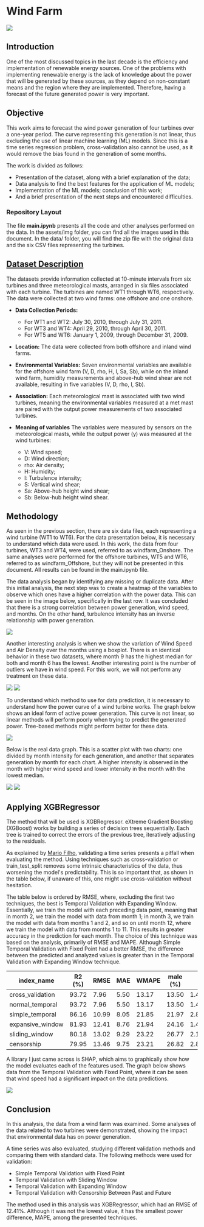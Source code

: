 # Wind Farm
![](assets/img/wind_farm.png)

<!-- <img src="assets/img/power.jpg)" width="200"/> -->

## Introduction

One of the most discussed topics in the last decade is the efficiency and implementation of renewable energy sources. One of the problems with implementing renewable energy is the lack of knowledge about the power that will be generated by these sources, as they depend on non-constant means and the region where they are implemented. Therefore, having a forecast of the future generated power is very important.


## Objective

This work aims to forecast the wind power generation of four turbines over a one-year period. The curve representing this generation is not linear, thus excluding the use of linear machine learning (ML) models. Since this is a time series regression problem, cross-validation also cannot be used, as it would remove the bias found in the generation of some months.

The work is divided as follows: 
- Presentation of the dataset, along with a brief explanation of the data; 
- Data analysis to find the best features for the application of ML models; 
- Implementation of the ML models; conclusion of this work; 
- And a brief presentation of the next steps and encountered difficulties.

### Repository Layout

The file **main.ipynb** presents all the code and other analyses performed on the data. In the assets/img folder, you can find all the images used in this document. In the data/ folder, you will find the zip file with the original data and the six CSV files representing the turbines.

## [Dataset Description](https://zenodo.org/records/5516552)

The datasets provide information collected at 10-minute intervals from six turbines and three meteorological masts, arranged in six files associated with each turbine. The turbines are named WT1 through WT6, respectively. The data were collected at two wind farms: one offshore and one onshore.


- **Data Collection Periods:**
  - For WT1 and WT2: July 30, 2010, through July 31, 2011.
  - For WT3 and WT4: April 29, 2010, through April 30, 2011.
  - For WT5 and WT6: January 1, 2009, through December 31, 2009.

- **Location:** The data were collected from both offshore and inland wind farms.

- **Environmental Variables:** Seven environmental variables are available for the offshore wind farm (V, D, rho, H, I, Sa, Sb), while on the inland wind farm, humidity measurements and above-hub wind shear are not available, resulting in five variables (V, D, rho, I, Sb).

- **Association:** Each meteorological mast is associated with two wind turbines, meaning the environmental variables measured at a met mast are paired with the output power measurements of two associated turbines.

- **Meaning of variables** The variables were measured by sensors on the meteorological masts, while the output power (y) was measured at the wind turbines: 
    - V: Wind speed;
    - D: Wind direction;
    - rho: Air density;
    - H: Humidity;
    - I: Turbulence intensity;
    - S: Vertical wind shear;
    - Sa: Above-hub height wind shear;
    - Sb: Below-hub height wind shear.
  
## Methodology


As seen in the previous section, there are six data files, each representing a wind turbine (WT1 to WT6). For the data presentation below, it is necessary to understand which data were used. In this work, the data from four turbines, WT3 and WT4, were used, referred to as windfarm_Onshore. The same analyses were performed for the offshore turbines, WT5 and WT6, referred to as windfarm_Offshore, but they will not be presented in this document. All results can be found in the main.ipynb file.

The data analysis began by identifying any missing or duplicate data. After this initial analysis, the next step was to create a heatmap of the variables to observe which ones have a higher correlation with the power data. This can be seen in the image below, specifically in the last row. It was concluded that there is a strong correlation between power generation, wind speed, and months. On the other hand, turbulence intensity has an inverse relationship with power generation.

![](assets/img/heatmap.png)

Another interesting analysis is when we show the variation of Wind Speed and Air Density over the months using a boxplot. There is an identical behavior in these two datasets, where month 9 has the highest median for both and month 6 has the lowest. Another interesting point is the number of outliers we have in wind speed. For this work, we will not perform any treatment on these data.

![](assets/img/boxplot_wind_speed.png)
![](assets/img/boxplot_air_density.png)

To understand which method to use for data prediction, it is necessary to understand how the power curve of a wind turbine works. The graph below shows an ideal form of active power generation. This curve is not linear, so linear methods will perform poorly when trying to predict the generated power. Tree-based methods might perform better for these data.

![](assets/img/power.jpg)

Below is the real data graph. This is a scatter plot with two charts: one divided by month intensity for each generation, and another that separates generation by month for each chart. A higher intensity is observed in the month with higher wind speed and lower intensity in the month with the lowest median.

![](assets/img/scatterplot_power.png)
![](assets/img/scatterplot_subplot_power.png)

## Applying XGBRegressor


The method that will be used is XGBRegressor. eXtreme Gradient Boosting (XGBoost) works by building a series of decision trees sequentially. Each tree is trained to correct the errors of the previous tree, iteratively adjusting to the residuals.



As explained by [Mario Filho](https://mariofilho.com/validacao-de-series-temporais-em-machine-learning-usando-python/#valida%C3%A7%C3%A3o-temporal-simples-com-ponto-fixo), validating a time series presents a pitfall when evaluating the method. Using techniques such as cross-validation or train_test_split removes some intrinsic characteristics of the data, thus worsening the model's predictability. This is so important that, as shown in the table below, if unaware of this, one might use cross-validation without hesitation.

The table below is ordered by RMSE, where, excluding the first two techniques, the best is Temporal Validation with Expanding Window. Essentially, we train the model with each preceding data point, meaning that in month 2, we train the model with data from month 1; in month 3, we train the model with data from months 1 and 2, and so on until month 12, where we train the model with data from months 1 to 11. This results in greater accuracy in the prediction for each month. The choice of this technique was based on the analysis, primarily of RMSE and MAPE. Although Simple Temporal Validation with Fixed Point had a better RMSE, the difference between the predicted and analyzed values is greater than in the Temporal Validation with Expanding Window technique.

| index_name        | R2 (%) | RMSE | MAE | WMAPE | male (%) | MAPE          |
|-------------------|--------|------|-----|-------|----------|---------------|
| cross_validation  | 93.72  | 7.96 | 5.50| 13.17 | 13.50    | 1.450405e+14  |
| normal_temporal   | 93.72  | 7.96 | 5.50| 13.17 | 13.50    | 1.450405e+14  |
| simple_temporal   | 86.16  | 10.99| 8.05| 21.85 | 21.97    | 2.838327e+14  |
| expansive_window  | 81.93  | 12.41| 8.76| 21.94 | 24.16    | 1.445954e+14  |
| sliding_window    | 80.18  | 13.02| 9.29| 23.22 | 26.77    | 2.117786e+14  |
| censorship        | 79.95  | 13.46| 9.75| 23.21 | 26.82    | 2.801625e+14  |

A library I just came across is SHAP, which aims to graphically show how the model evaluates each of the features used. The graph below shows data from the Temporal Validation with Fixed Point, where it can be seen that wind speed had a significant impact on the data predictions.

![](assets/img/shap.jpg)


## Conclusion



In this analysis, the data from a wind farm was examined. Some analyses of the data related to two turbines were demonstrated, showing the impact that environmental data has on power generation.

A time series was also evaluated, studying different validation methods and comparing them with standard data. The following methods were used for validation:

- Simple Temporal Validation with Fixed Point
- Temporal Validation with Sliding Window
- Temporal Validation with Expanding Window
- Temporal Validation with Censorship Between Past and Future

The method used in this analysis was XGBRegressor, which had an RMSE of 12.41%. Although it was not the lowest value, it has the smallest power difference, MAPE, among the presented techniques.